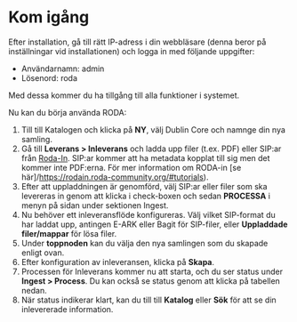 # Kom igång

Efter installation, gå till rätt IP-adress i din webbläsare (denna beror på inställningar vid installationen) och logga in med följande uppgifter:

* Användarnamn: admin
* Lösenord: roda

Med dessa kommer du ha tillgång till alla funktioner i systemet.

Nu kan du börja använda RODA:

1. Till till Katalogen och klicka på **NY**, välj Dublin Core och namnge din nya samling.
2. Gå till **Leverans > Inleverans** och ladda upp filer (t.ex. PDF) eller SIP:ar från [Roda-In](https://rodain.roda-community.org/). SIP:ar kommer att ha metadata kopplat till sig men det kommer inte PDF:erna. För mer information om RODA-in [se här]/https://rodain.roda-community.org/#tutorials).
3. Efter att uppladdningen är genomförd, välj SIP:ar eller filer som ska levereras in genom att klicka i check-boxen och sedan **PROCESSA** i menyn på sidan under sektionen Ingest.
4. Nu behöver ett inleveransflöde konfigureras. Välj vilket SIP-format du har laddat upp, antingen E-ARK eller Bagit för SIP-filer, eller **Uppladdade filer/mappar** för lösa filer. 
5. Under **toppnoden** kan du välja den nya samlingen som du skapade enligt ovan.
6. Efter konfiguration av inleveransen, klicka på **Skapa**.
7. Processen för Inleverans kommer nu att starta, och du ser status under **Ingest > Process**. Du kan också se status genom att klicka på tabellen nedan. 
8. När status indikerar klart, kan du till till **Katalog** eller **Sök** för att  se din inlevererade information. 


